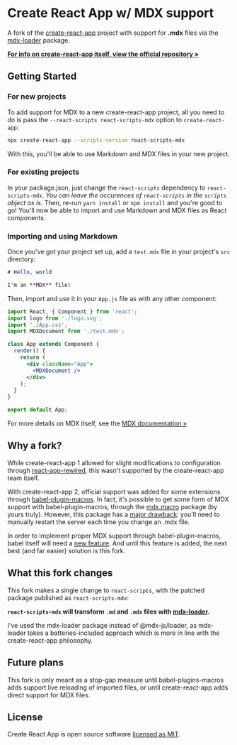 # Create React App w/ MDX support

A fork of the [create-react-app](https://github.com/facebook/create-react-app/) project with support for **.mdx** files via the [mdx-loader](https://www.npmjs.com/package/mdx-loader) package.

[**For info on create-react-app itself, view the official repository &raquo;**](https://github.com/facebook/create-react-app/)

## Getting Started

### For new projects

To add support for MDX to a new create-react-app project, all you need to do is pass the `--react-scripts react-scripts-mdx` option to `create-react-app`:

```bash
npx create-react-app --scripts-version react-scripts-mdx
```

With this, you'll be able to use Markdown and MDX files in your new project.

### For existing projects

In your package.json, just change the `react-scripts` dependency to `react-scripts-mdx`. _You can leave the occurences of `react-scripts` in the `scripts` object as is._ Then, re-run `yarn install` or `npm install` and you're good to go! You'll now be able to import and use Markdown and MDX files as React components.

### Importing and using Markdown

Once you've got your project set up, add a `test.mdx` file in your project's `src` directory:

```markdown
# Hello, world

I'm an **MDX** file!
```

Then, import and use it in your `App.js` file as with any other component:

```jsx
import React, { Component } from 'react';
import logo from './logo.svg';
import './App.css';
import MDXDocument from './test.mdx';

class App extends Component {
  render() {
    return (
      <div className="App">
        <MDXDocument />
      </div>
    );
  }
}

export default App;
```

For more details on MDX itself, see the [MDX documentation &raquo;](https://mdxjs.com)

## Why a fork?

While create-react-app 1 allowed for slight modifications to configuration through [react-app-rewired](https://github.com/timarney/react-app-rewired), this wasn't supported by the create-react-app team itself.

With create-react-app 2, official support was added for some extensions through [babel-plugin-macros](https://github.com/kentcdodds/babel-plugin-macros). In fact, it's possible to get some form of MDX support with babel-plugin-macros, through the [mdx.macro](https://www.npmjs.com/package/mdx.macro) package (by yours truly). However, this package has a [major drawback](https://github.com/facebook/create-react-app/issues/5580): you'll need to manually restart the server each time you change an .mdx file.

In order to implement proper MDX support through babel-plugin-macros, babel itself will need a [new feature](https://github.com/babel/babel/issues/8497). And until this feature is added, the next best (and far easier) solution is this fork.

## What this fork changes

This fork makes a single change to `react-scripts`, with the patched package published as `react-scripts-mdx`:

**`react-scripts-mdx` will transform `.md` and `.mdx` files with [mdx-loader](https://www.npmjs.com/package/mdx-loader).**

I've used the mdx-loader package instead of @mdx-js/loader, as mdx-loader takes a batteries-included approach which is more in line with the create-react-app philosophy.

## Future plans

This fork is only meant as a stop-gap measure until babel-plugins-macros adds support live reloading of imported files, or until create-react-app adds direct support for MDX files.

## License

Create React App is open source software [licensed as MIT](https://github.com/facebook/create-react-app/blob/master/LICENSE).
